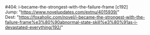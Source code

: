 #404: i-became-the-strongest-with-the-failure-frame [c192] <br/>
Jump: "https://www.novelupdates.com/extnu/4015939/" <br/>
Dest: "https://foxaholic.com/novel/i-became-the-strongest-with-the-failure-frame%e3%80%90abnormal-state-skill%e3%80%91as-i-devastated-everything/192/"